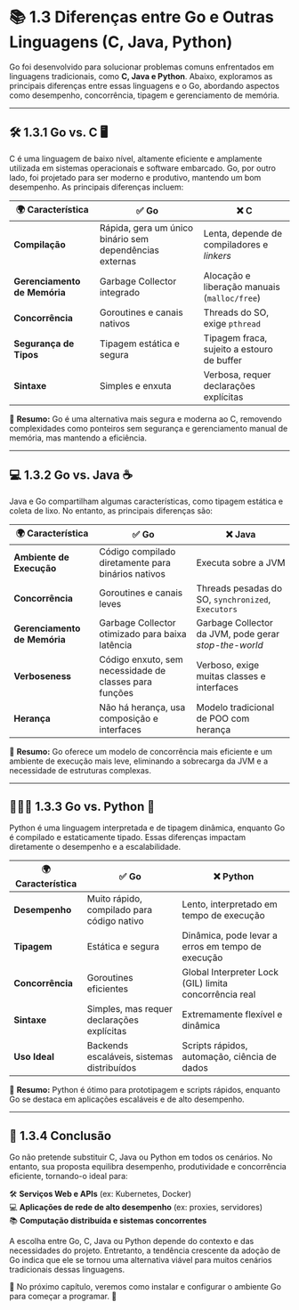 # 📚 **1.3 Diferenças entre Go e Outras Linguagens (C, Java, Python)**

Go foi desenvolvido para solucionar problemas comuns enfrentados em linguagens tradicionais, como **C, Java e Python**. Abaixo, exploramos as principais diferenças entre essas linguagens e o Go, abordando aspectos como desempenho, concorrência, tipagem e gerenciamento de memória.

---

## 🛠 **1.3.1 Go vs. C 🖥️**

C é uma linguagem de baixo nível, altamente eficiente e amplamente utilizada em sistemas operacionais e software embarcado. Go, por outro lado, foi projetado para ser moderno e produtivo, mantendo um bom desempenho. As principais diferenças incluem:

| 🌍 **Característica** | ✅ **Go** | ❌ **C** |
|---------------|----|---|
| **Compilação** | Rápida, gera um único binário sem dependências externas | Lenta, depende de compiladores e *linkers* |
| **Gerenciamento de Memória** | Garbage Collector integrado | Alocação e liberação manuais (`malloc/free`) |
| **Concorrência** | Goroutines e canais nativos | Threads do SO, exige `pthread` |
| **Segurança de Tipos** | Tipagem estática e segura | Tipagem fraca, sujeito a estouro de buffer |
| **Sintaxe** | Simples e enxuta | Verbosa, requer declarações explícitas |

📌 **Resumo:** Go é uma alternativa mais segura e moderna ao C, removendo complexidades como ponteiros sem segurança e gerenciamento manual de memória, mas mantendo a eficiência.

---

## 💻 **1.3.2 Go vs. Java ☕**

Java e Go compartilham algumas características, como tipagem estática e coleta de lixo. No entanto, as principais diferenças são:

| 🌍 **Característica** | ✅ **Go** | ❌ **Java** |
|--------------|----|-----|
| **Ambiente de Execução** | Código compilado diretamente para binários nativos | Executa sobre a JVM |
| **Concorrência** | Goroutines e canais leves | Threads pesadas do SO, `synchronized`, `Executors` |
| **Gerenciamento de Memória** | Garbage Collector otimizado para baixa latência | Garbage Collector da JVM, pode gerar *stop-the-world* |
| **Verboseness** | Código enxuto, sem necessidade de classes para funções | Verboso, exige muitas classes e interfaces |
| **Herança** | Não há herança, usa composição e interfaces | Modelo tradicional de POO com herança |

📌 **Resumo:** Go oferece um modelo de concorrência mais eficiente e um ambiente de execução mais leve, eliminando a sobrecarga da JVM e a necessidade de estruturas complexas.

---

## 👨‍👩‍👦 **1.3.3 Go vs. Python 🐍**

Python é uma linguagem interpretada e de tipagem dinâmica, enquanto Go é compilado e estaticamente tipado. Essas diferenças impactam diretamente o desempenho e a escalabilidade.

| 🌍 **Característica** | ✅ **Go** | ❌ **Python** |
|--------------|----|--------|
| **Desempenho** | Muito rápido, compilado para código nativo | Lento, interpretado em tempo de execução |
| **Tipagem** | Estática e segura | Dinâmica, pode levar a erros em tempo de execução |
| **Concorrência** | Goroutines eficientes | Global Interpreter Lock (GIL) limita concorrência real |
| **Sintaxe** | Simples, mas requer declarações explícitas | Extremamente flexível e dinâmica |
| **Uso Ideal** | Backends escaláveis, sistemas distribuídos | Scripts rápidos, automação, ciência de dados |

📌 **Resumo:** Python é ótimo para prototipagem e scripts rápidos, enquanto Go se destaca em aplicações escaláveis e de alto desempenho.

---

## 🔄 **1.3.4 Conclusão**

Go não pretende substituir C, Java ou Python em todos os cenários. No entanto, sua proposta equilibra desempenho, produtividade e concorrência eficiente, tornando-o ideal para:

🛠 **Serviços Web e APIs** (ex: Kubernetes, Docker)  
💻 **Aplicações de rede de alto desempenho** (ex: proxies, servidores)  
📚 **Computação distribuída e sistemas concorrentes**  

A escolha entre Go, C, Java ou Python depende do contexto e das necessidades do projeto. Entretanto, a tendência crescente da adoção de Go indica que ele se tornou uma alternativa viável para muitos cenários tradicionais dessas linguagens.

📌 No próximo capítulo, veremos como instalar e configurar o ambiente Go para começar a programar. 🚀

